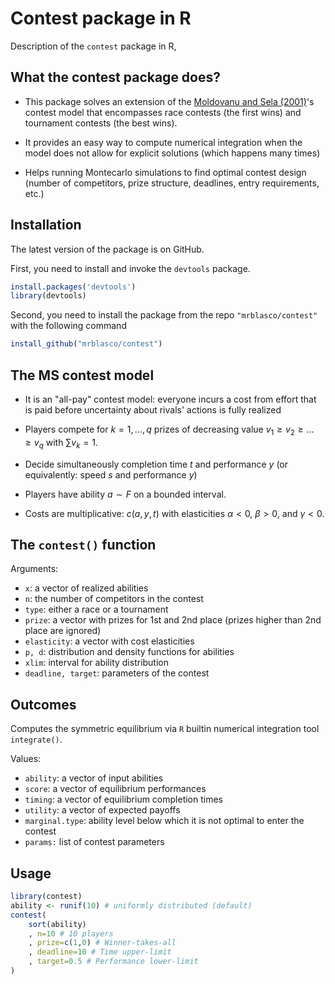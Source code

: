 # Contest package in R

Description of the `contest` package in R, 

## What the contest package does?

* This package solves an extension of the [Moldovanu and Sela (2001)](https://www.aeaweb.org/articles?id=10.1257/aer.91.3.542)'s contest model that encompasses race contests (the first wins) and tournament contests (the best wins).

* It provides an easy way to compute numerical integration when the model does not allow for explicit solutions (which happens many times)

* Helps running Montecarlo simulations to find optimal contest design (number of competitors, prize structure, deadlines, entry requirements, etc.)


## Installation

The latest version of the package is on GitHub. 

First, you need to install and invoke the `devtools` package.

```r
install.packages('devtools')
library(devtools)
```

Second, you need to install the package from the repo `"mrblasco/contest"` with the following command 

```r
install_github("mrblasco/contest")
```


## The MS contest model

* It is an "all-pay" contest model: everyone incurs a cost from effort that is paid before uncertainty about rivals' actions is fully realized

* Players compete for $k=1,..., q$ prizes of decreasing value $v_1\geq v_2\geq ...\geq v_q$ with $\sum v_k = 1$.

* Decide simultaneously completion time $t$ and performance $y$ (or equivalently: speed $s$ and performance $y$)

* Players have ability $a\sim F$ on a bounded interval.

* Costs are multiplicative: $c(a, y, t)$ with elasticities $\alpha<0$, $\beta>0$, and $\gamma<0$.  


## The `contest()` function

Arguments:

* `x`: a vector of realized abilities
* `n`: the number of competitors in the contest
* `type`: either a race or a tournament
* `prize`: a vector with prizes for 1st and 2nd place (prizes higher than 2nd place are ignored)
* `elasticity`: a vector with cost elasticities
* `p, d`: distribution and density functions for abilities
* `xlim`: interval for ability distribution
* `deadline, target`: parameters of the contest


## Outcomes

Computes the symmetric equilibrium via `R` builtin numerical integration  tool `integrate()`.

Values:

* `ability`: a vector of input abilities
* `score`: a vector of equilibrium performances
* `timing`: a vector of equilibrium completion times
* `utility`: a vector of expected payoffs
* `marginal.type`: ability level below which it is not optimal to enter the contest
* `params:` list of contest parameters

## Usage
 
```r
library(contest)
ability <- runif(10) # uniformly distributed (default)
contest(
	sort(ability)
	, n=10 # 10 players	
	, prize=c(1,0) # Winner-takes-all
	, deadline=10 # Time upper-limit
	, target=0.5 # Performance lower-limit
)	
```


